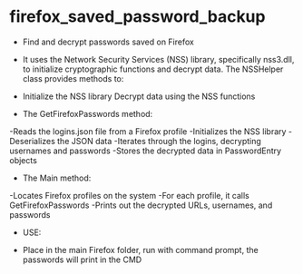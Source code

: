 # firefox_saved_password_backup

- Find and decrypt passwords saved on Firefox

- It uses the Network Security Services (NSS) library, specifically nss3.dll, to initialize cryptographic functions and decrypt data.
The NSSHelper class provides methods to:

- Initialize the NSS library
Decrypt data using the NSS functions

- The GetFirefoxPasswords method:

 -Reads the logins.json file from a Firefox profile
 -Initializes the NSS library
 -Deserializes the JSON data
 -Iterates through the logins, decrypting usernames and passwords
 -Stores the decrypted data in PasswordEntry objects


- The Main method:

 -Locates Firefox profiles on the system
 -For each profile, it calls GetFirefoxPasswords
 -Prints out the decrypted URLs, usernames, and passwords

- USE:

- Place in the main Firefox folder, run with command prompt, the passwords will print in the CMD